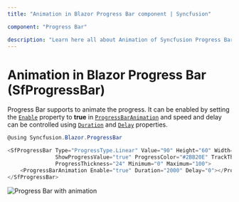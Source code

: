 ```yaml
---
title: "Animation in Blazor Progress Bar component | Syncfusion"

component: "Progress Bar"

description: "Learn here all about Animation of Syncfusion Progress Bar (SfProgressBar) component and more."
---
```


# Animation in Blazor Progress Bar (SfProgressBar)

Progress Bar supports to animate the progress. It can be enabled by setting the [`Enable`](https://help.syncfusion.com/cr/blazor/Syncfusion.Blazor.ProgressBar.ProgressBarAnimation.html#Syncfusion_Blazor_ProgressBar_ProgressBarAnimation_Enable) property to **true** in [`ProgressBarAnimation`](https://help.syncfusion.com/cr/blazor/Syncfusion.Blazor.ProgressBar.ProgressBarAnimation.html) and speed and delay can be controlled using [`Duration`](https://help.syncfusion.com/cr/blazor/Syncfusion.Blazor.ProgressBar.ProgressBarAnimation.html#Syncfusion_Blazor_ProgressBar_ProgressBarAnimation_Duration) and [`Delay`](https://help.syncfusion.com/cr/blazor/Syncfusion.Blazor.ProgressBar.ProgressBarAnimation.html#Syncfusion_Blazor_ProgressBar_ProgressBarAnimation_Delay) properties.

```csharp
@using Syncfusion.Blazor.ProgressBar

<SfProgressBar Type="ProgressType.Linear" Value="90" Height="60" Width="90%" TrackColor="#FFFFFF"
               ShowProgressValue="true" ProgressColor="#2BB20E" TrackThickness="24" CornerRadius="CornerType.Round"
               ProgressThickness="24" Minimum="0" Maximum="100">
    <ProgressBarAnimation Enable="true" Duration="2000" Delay="0"></ProgressBarAnimation>
</SfProgressBar>
```

![Progress Bar with animation](images/animation.png)
